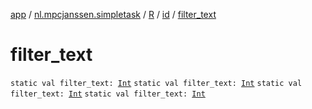 [app](../../../index.md) / [nl.mpcjanssen.simpletask](../../index.md) / [R](../index.md) / [id](index.md) / [filter_text](.)

# filter_text

`static val filter_text: `[`Int`](https://kotlinlang.org/api/latest/jvm/stdlib/kotlin/-int/index.html)
`static val filter_text: `[`Int`](https://kotlinlang.org/api/latest/jvm/stdlib/kotlin/-int/index.html)
`static val filter_text: `[`Int`](https://kotlinlang.org/api/latest/jvm/stdlib/kotlin/-int/index.html)
`static val filter_text: `[`Int`](https://kotlinlang.org/api/latest/jvm/stdlib/kotlin/-int/index.html)